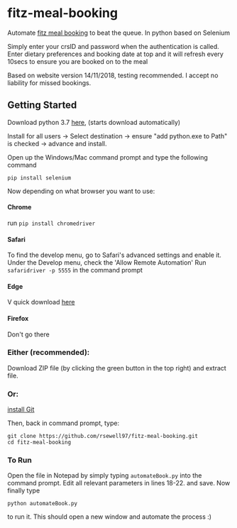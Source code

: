 # fitz-meal-booking
Automate [fitz meal booking](https://collegebills.fitz.cam.ac.uk/collegebill/Main.aspx) to beat the queue. In python based on Selenium

Simply enter your crsID and password when the authentication is called. Enter dietary preferences and booking date at top and it will refresh every 10secs to ensure you are booked on to the meal

Based on website version 14/11/2018, testing recommended. I accept no liability for missed bookings.

## Getting Started

Download python 3.7 [here](https://www.python.org/ftp/python/3.7.1/python-3.7.1-amd64.exe), (starts download automatically)

Install for all users -> Select destination -> ensure "add python.exe to Path" is checked -> advance and install.

Open up the Windows/Mac command prompt and type the following command
```
pip install selenium
```
Now depending on what browser you want to use:
#### Chrome
run `pip install chromedriver`
#### Safari
To find the develop menu, go to Safari's advanced settings and enable it. Under the Develop menu, check the 'Allow Remote Automation'
Run `safaridriver -p 5555` in the command prompt
#### Edge
V quick download [here](https://download.microsoft.com/download/F/8/A/F8AF50AB-3C3A-4BC4-8773-DC27B32988DD/MicrosoftWebDriver.exe)
#### Firefox
Don't go there


### Either (recommended):
Download ZIP file (by clicking the green button in the top right) and extract file.

### Or:
[install Git](https://git-scm.com/downloads)

Then, back in command prompt, type:
```
git clone https://github.com/rsewell97/fitz-meal-booking.git
cd fitz-meal-booking 
```

### To Run
Open the file in Notepad by simply typing `automateBook.py` into the command prompt. Edit all relevant parameters in lines 18-22. and save. Now finally type 
```
python automateBook.py
```
to run it.
This should open a new window and automate the process :) 
